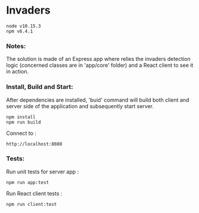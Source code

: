 # Invaders
~~~~
node v10.15.3
npm v6.4.1
~~~~

### Notes:
The solution is made of an Express app where relies the invaders detection logic (concerned classes are in 'app/core' folder) and a React client to see it in action.

### Install, Build and Start:
After dependencies are installed, 'buid' command will build both client and server side of the application and subsequently start server.
~~~~
npm install
npm run build 
~~~~
Connect to :
~~~~
http://localhost:8080 
~~~~

### Tests:
Run unit tests for server app :
~~~~
npm run app:test
~~~~
Run React client tests :
~~~~
npm run client:test
~~~~
